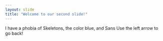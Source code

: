 ```yaml
---
layout: slide
title: "Welcome to our second slide!"
---
```

I have a phobia of Skeletons, the color blue, and Sans
Use the left arrow to go back!
